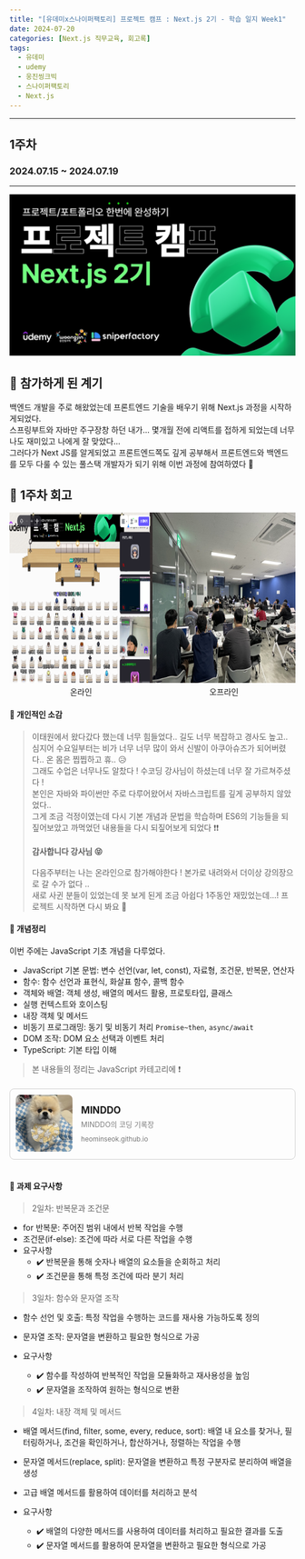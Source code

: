 ```yaml
---
title: "[유데미x스나이퍼팩토리] 프로젝트 캠프 : Next.js 2기 - 학습 일지 Week1"
date: 2024-07-20
categories: [Next.js 직무교육, 회고록]
tags: 
  - 유데미
  - udemy
  - 웅진씽크빅
  - 스나이퍼팩토리
  - Next.js
---
```


<style>
  .flex-container {
    display: flex;
    justify-content: space-between;
  }
  .image-container {
    position: relative;
    width: 100%;
    display: flex;
    flex-direction: column;
    align-items: center;
  }
  .image-container img {
    width: 100%;
    height: 300px;
  }
  .caption {
    text-align: center;
    margin-top: 5px;
  }

  .responsive-link-card {
    display: flex;
    align-items: center;
    border: 1px solid #d0d0d0;
    border-radius: 8px;
    overflow: hidden;
    cursor: pointer;
    text-decoration: none;
    color: inherit;
    margin-top: 20px;
    padding: 10px;
  }
  
  .responsive-link-card img {
    width: 100px;
    height: 100px;
    object-fit: cover;
    border-radius: 8px;
    margin-right: 15px;
  }
  
  .responsive-link-content {
    display: flex;
    flex-direction: column;
  }
  
  .responsive-link-content h2 {
    margin: 0;
    font-size: 1.2em;
  }
  
  .responsive-link-content p {
    margin: 5px 0 10px;
    color: gray;
    font-size: 0.9em;
  }
  
  .responsive-link-content small {
    color: #777;
  }
  
  @media (max-width: 768px) {
    .responsive-link-card {
      flex-direction: column;
      align-items: flex-start;
    }
    
    .responsive-link-card img {
      margin-right: 0;
      margin-bottom: 10px;
    }

    .responsive-link-content {
      width: 100%;
    }
  }
</style>
<hr>

## **1주차** 
### **2024.07.15 ~ 2024.07.19**

<hr>

![유데미x스나이퍼팩토리](/assets/img/posts/camp-review/udemy-main.png)

## 🐥 참가하게 된 계기
백엔드 개발을 주로 해왔었는데 프론트엔드 기술을 배우기 위해 Next.js 과정을 시작하게되었다. <br> 스프링부트와 자바만 주구장창 하던 내가... 몇개월 전에 리액트를 접하게 되었는데 너무나도 재미있고 나에게 잘 맞았다... <br>
그러다가 Next JS를 알게되었고 프론트엔드쪽도 깊게 공부해서 프론트엔드와 백엔드를 모두 다룰 수 있는 풀스택 개발자가 되기 위해 이번 과정에 참여하였다 🤟

## 🐥 1주차 회고

<div class="flex-container">
  <div class="image-container">
    <img src="/assets/img/posts/camp-review/week1-jep.png">
    <div class="caption">온라인</div>
  </div>
  <div class="image-container">
    <img src="/assets/img/posts/camp-review/week1-offline.jpg">
    <div class="caption">오프라인</div>
  </div>
</div>

#### 🐣 개인적인 소감
><span>이태원에서 왔다갔다 했는데 너무 힘들었다.. 길도 너무 복잡하고 경사도 높고.. 심지어 수요일부터는 비가 너무 너무 많이 와서 신발이 아쿠아슈즈가 되어버렸다..  온 몸은 찝찝하고 휴.. 😥 <br>
>그래도 수업은 너무나도 알찼다 ! 수코딩 강사님이 하셨는데 너무 잘 가르쳐주셨다 ! <br> 본인은 자바와 파이썬만 주로 다루어왔어서 자바스크립트를 깊게 공부하지 않았었다.. <br>
>그게 조금 걱정이였는데 다시 기본 개념과 문법을 학습하며 ES6의 기능들을 되짚어보았고 까먹었던 내용들을 다시 되짚어보게 되었다 ❗️❗️ <br><br>
> **감사합니다 강사님 😝** </span> <br><br>
><span>다음주부터는 나는 온라인으로 참가해야한다 ! 본가로 내려와서 더이상 강의장으로 갈 수가 없다 .. <br>
>새로 사귄 분들이 있었는데 못 보게 된게 조금 아쉽다 1주동안 재밌었는데...! 프로젝트 시작하면 다시 봐요 🥹</span>



#### 🐣 개념정리
이번 주에는 JavaScript 기초 개념을 다루었다.<br>

  - JavaScript 기본 문법: 변수 선언(var, let, const), 자료형, 조건문, 반복문, 연산자
  - 함수: 함수 선언과 표현식, 화살표 함수, 콜백 함수
  - 객체와 배열: 객체 생성, 배열의 메서드 활용, 프로토타입, 클래스
  - 실행 컨텍스트와 호이스팅
  - 내장 객체 및 메서드
  - 비동기 프로그래밍: 동기 및 비동기 처리 `Promise~then`, `async/await`
  - DOM 조작: DOM 요소 선택과 이벤트 처리
  - TypeScript: 기본 타입 이해
  
> 본 내용들의 정리는 JavaScript 카테고리에 ❗️<br>

<div class="responsive-link-card" onclick="window.open('https://heominseok.github.io/categories/javascript/', '_blank');">
  <div>
    <img src="./assets/img/chilbok.jpeg" alt="MINDDO 이미지">
  </div>
  <div class="responsive-link-content">
    <h2>MINDDO</h2>
    <p>MINDDO의 코딩 기록장</p>
    <small>heominseok.github.io</small>
  </div>
</div>
<br>

#### 🐣 과제 요구사항
  > 2일차: 반복문과 조건문

  - for 반복문: 주어진 범위 내에서 반복 작업을 수행
  - 조건문(if-else): 조건에 따라 서로 다른 작업을 수행
  - 요구사항 
    - ✔️ 반복문을 통해 숫자나 배열의 요소들을 순회하고 처리 
    - ✔️ 조건문을 통해 특정 조건에 따라 분기 처리
  
  > 3일차: 함수와 문자열 조작

  - 함수 선언 및 호출: 특정 작업을 수행하는 코드를 재사용 가능하도록 정의
  - 문자열 조작: 문자열을 변환하고 필요한 형식으로 가공
  - 요구사항

    - ✔️ 함수를 작성하여 반복적인 작업을 모듈화하고 재사용성을 높임
    - ✔️ 문자열을 조작하여 원하는 형식으로 변환
  
  >  4일차: 내장 객체 및 메서드


  - 배열 메서드(find, filter, some, every, reduce, sort): 배열 내 요소를 찾거나, 필터링하거나, 조건을 확인하거나, 합산하거나, 정렬하는 작업을 수행
  - 문자열 메서드(replace, split): 문자열을 변환하고 특정 구분자로 분리하여 배열을 생성
  - 고급 배열 메서드를 활용하여 데이터를 처리하고 분석
  - 요구사항
  
    - ✔️ 배열의 다양한 메서드를 사용하여 데이터를 처리하고 필요한 결과를 도출
    - ✔️ 문자열 메서드를 활용하여 문자열을 변환하고 필요한 형식으로 가공